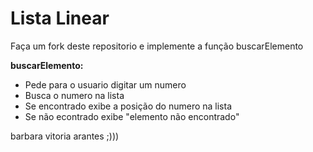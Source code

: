 # Lista Linear

Faça um fork deste repositorio e implemente a função buscarElemento

**buscarElemento:**
* Pede para o usuario digitar um numero
* Busca o numero na lista
* Se encontrado exibe a posição do numero na lista
* Se não econtrado exibe "elemento não encontrado" 


barbara vitoria arantes ;)))
